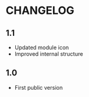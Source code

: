 CHANGELOG
=========

1.1
---

 * Updated module icon
 * Improved internal structure

1.0
---

 * First public version
